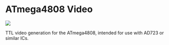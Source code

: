 # ATmega4808 Video

![](https://img.shields.io/github/license/rjhelms/atmega4808_video)

TTL video generation for the ATmega4808, intended for use with AD723 or similar ICs.
